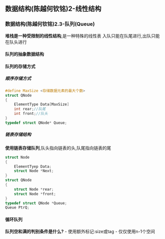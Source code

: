 ## 数据结构(陈越何钦铭)2-线性结构
### 数据结构(陈越何钦铭)2.3-队列(Queue)

**堆栈是一种受限制的线性结构**,是一种特殊的线性表
入队只能在队尾进行,出队只能在队头进行

#### 队列的抽象数据结构

#### 队列的存储方式
##### 顺序存储方式
```cpp
#define MaxSize <存储数据元素的最大个数>
struct QNode
{
	ElementType Data[MaxSize]
    int rear;//队尾
    int front;//队头
}
typedef struct QNode* Queue;
```
##### 链表存储结构
**使用链表存储队列**,队头指向链表的头,队尾指向链表的尾
```cpp
struct Node
{
	ElementTyep Data;
    struct Node *Next;
}
struct QNode
{
	struct Node *rear;
    struct Node *front;
}
typedef struct QNode *Queue;
Queue PtrQ;
```

#### 循环队列
**队列空和满的判别条件是什么?**
	- 使用额外标记:size或tag
    - 仅仅使用n-1个空间